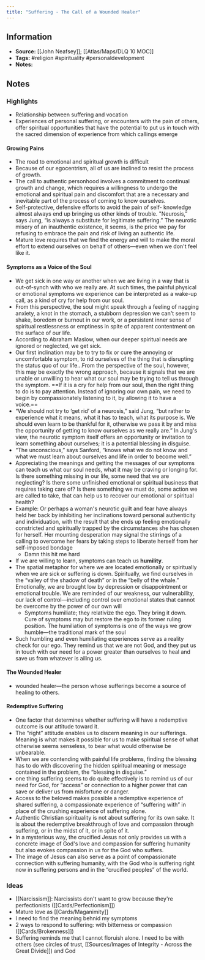 ```yaml
---
title: "Suffering - The Call of a Wounded Healer"
---
```

## Information
- **Source:** [[John Neafsey]]; [[Atlas/Maps/DLQ 10 MOC]]
- **Tags:** #religion #spirituality #personaldevelopment 
- **Notes:** 

## Notes
### Highlights
- Relationship between suffering and vocation
- Experiences of personal suffering, or encounters with the pain of others, offer spiritual opportunities that have the potential to put us in touch with the sacred dimension of experience from which callings emerge
#### Growing Pains
- The road to emotional and spiritual growth is difficult
- Because of our egocentrism, all of us are inclined to resist the process of growth.
- The call to authentic personhood involves a commitment to continual growth and change, which requires a willingness to undergo the emotional and spiritual pain and discomfort that are a necessary and inevitable part of the process of coming to know ourselves.
- Self-protective, defensive efforts to avoid the pain of self- knowledge almost always end up bringing us other kinds of trouble. "Neurosis,” says Jung, “is always a substitute for legitimate suffering.” The neurotic misery of an inauthentic existence, it seems, is the price we pay for refusing to embrace the pain and risk of living an authentic life.
- Mature love requires that we find the energy and will to make the moral effort to extend ourselves on behalf of others—even when we don't feel like it.

#### Symptoms as a Voice of the Soul
- We get sick in one way or another when we are living in a way that is out-of-synch with who we really are. At such times, the painful physical or emotional symptoms we experience can be interpreted as a wake-up call, as a kind of cry for help from our soul.
- From this perspective, the soul might speak through a feeling of nagging anxiety, a knot in the stomach, a stubborn depression we can't seem to shake, boredom or burnout in our work, or a persistent inner sense of spiritual restlessness or emptiness in spite of apparent contentment on the surface of our life.
- According to Abraham Maslow, when our deeper spiritual needs are ignored or neglected, we get sick.
- Our first inclination may be to try to fix or cure the annoying or uncomfortable symptom, to rid ourselves of the thing that is disrupting the status quo of our life...From the perspective of the soul, however, this may be exactly the wrong approach, because it signals that we are unable or unwilling to hear what our soul may be trying to tell us through the symptom. ==If it is a cry for help from our soul, then the right thing to do is to pay attention. Instead of ignoring our own pain, we need to begin by compassionately listening to it, by allowing it to have a voice.==
- “We should not try to ‘get rid’ of a neurosis,” said Jung, “but rather to experience what it means, what it has to teach, what its purpose is. We should even learn to be thankful for it, otherwise we pass it by and miss the opportunity of getting to know ourselves as we really are.” In Jung's view, the neurotic symptom itself offers an opportunity or invitation to learn something about ourselves; it is a potential blessing in disguise.
- “The unconscious,” says Sanford, “knows what we do not know and what we must learn about ourselves and life in order to become well.”
- Appreciating the meanings and getting the messages of our symptoms can teach us what our soul needs, what it may be craving or longing for. Is there something missing in our life, some need that we are neglecting? Is there some unfinished emotional or spiritual business that requires taking care of? Is there something we must do, some action we are called to take, that can help us to recover our emotional or spiritual health?
- Example: Or perhaps a woman's neurotic guilt and fear have always held her back by inhibiting her inclinations toward personal authenticity and individuation, with the result that she ends up feeling emotionally constricted and spiritually trapped by the circumstances she has chosen for herself. Her mounting desperation may signal the stirrings of a calling to overcome her fears by taking steps to liberate herself from her self-imposed bondage
	- Damn this hit me hard
- If we are willing to learn, symptoms can teach us **humility**.
- The spatial metaphor for where we are located emotionally or spiritually when we are sick or suffering is down. Spiritually, we find ourselves in the “valley of the shadow of death” or in the “belly of the whale.” Emotionally, we are brought low by depression or disappointment or emotional trouble. We are reminded of our weakness, our vulnerability, our lack of control—including control over emotional states that cannot be overcome by the power of our own will
	- Symptoms humiliate; they relativize the ego. They bring it down. Cure of symptoms may but restore the ego to its former ruling position. The humiliation of symptoms is one of the ways we grow humble—the traditional mark of the soul
- Such humbling and even humiliating experiences serve as a reality check for our ego. They remind us that we are not God, and they put us in touch with our need for a power greater than ourselves to heal and save us from whatever is ailing us.

#### The Wounded Healer
- wounded healer—the person whose sufferings become a source of healing to others.

#### Redemptive Suffering
- One factor that determines whether suffering will have a redemptive outcome is our attitude toward it.
- The “right” attitude enables us to discern meaning in our sufferings. Meaning is what makes it possible for us to make spiritual sense of what otherwise seems senseless, to bear what would otherwise be unbearable.
- When we are contending with painful life problems, finding the blessing has to do with discovering the hidden spiritual meaning or message contained in the problem, the “blessing in disguise.”
- one thing suffering seems to do quite effectively is to remind us of our need for God, for “access” or connection to a higher power that can save or deliver us from misfortune or danger.
- Access to the beloved makes possible a redemptive experience of shared suffering, a compassionate experience of “suffering with” in place of the crushing experience of suffering alone.
- Authentic Christian spirituality is not about suffering for its own sake. It is about the redemptive breakthrough of love and compassion through suffering, or in the midst of it, or in spite of it.
- In a mysterious way, the crucified Jesus not only provides us with a concrete image of God's love and compassion for suffering humanity but also evokes compassion in us for the God who suffers.
- The image of Jesus can also serve as a point of compassionate connection with suffering humanity, with the God who is suffering right now in suffering persons and in the “crucified peoples” of the world.

### Ideas
- [[Narcissism]]: Narcissists don't want to grow because they're perfectionists ([[Cards/Perfectionism]])
- Mature love as [[Cards/Maganimity]]
- I need to find the meaning behnid my symptoms
- 2 ways to respond to suffering: with bitterness or compassion ([[Cards/Brokenness]])
- Suffering reminds me that I cannot floruish alone. I need to be with others (see circles of trust, [[Sources/Images of Integrity - Across the Great Divide]]) and God

